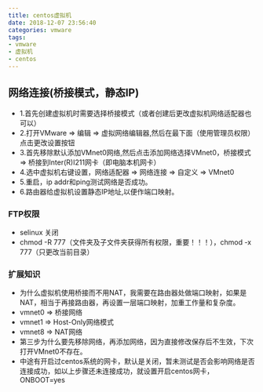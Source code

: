 ```yaml
---
title: centos虚拟机
date: 2018-12-07 23:56:40
categories: vmware
tags: 
- vmware
- 虚拟机
- centos
---
```


## 网络连接(桥接模式，静态IP)

* 1.首先创建虚拟机时需要选择桥接模式（或者创建后更改虚拟机网络适配器也可以）
* 2.打开VMware => 编辑 => 虚拟网络编辑器,然后在最下面（使用管理员权限）点击更改设置按钮
* 3.首先移除默认添加VMnet0网络,然后点击添加网络选择VMnet0，桥接模式 => 桥接到Inter(R)I211网卡（即电脑本机网卡）
* 4.选中虚拟机右键设置，网络适配器 => 网络连接 => 自定义 => VMnet0
* 5.重启，ip addr和ping测试网络是否成功。
* 6.路由器给虚拟机设置静态IP地址,以便作端口映射。

### FTP权限
* selinux 关闭
* chmod -R 777（文件夹及子文件夹获得所有权限，重要！！！），chmod -x 777（只更改当前目录）

### 扩展知识
* 为什么虚拟机使用桥接而不用NAT，我需要在路由器处做端口映射，如果是NAT，相当于再接路由器，再设置一层端口映射，加重工作量和复杂度。
* vmnet0 => 桥接网络
* vmnet1 => Host-Only网络模式
* vmnet8 => NAT网络
* 第三步为什么要先移除网络，再添加网络，因为直接修改保存后不生效，下次打开VMnet0不存在。
* 中途有开启过centos系统的网卡，默认是关闭，暂未测试是否会影响网络是否连接成功，如以上步骤还未连接成功，就设置开启centos网卡，ONBOOT=yes

